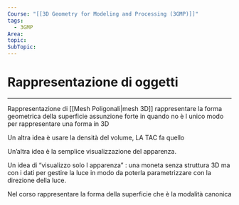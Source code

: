 ```yaml
---
Course: "[[3D Geometry for Modeling and Processing (3GMP)]]"
tags:
  - 3GMP
Area: 
topic: 
SubTopic: 
---
```


# Rappresentazione di oggetti
---

Rappresentazione di [[Mesh Poligonali|mesh 3D]]  rappresentare la forma geometrica della superficie assunzione forte in quando no è l unico modo per rappresentare una forma in 3D

Un altra idea è usare la densità del volume, LA TAC fa quello


Un’altra idea è la semplice visualizzazione del apparenza. 


Un idea di “visualizzo solo l apparenza” :  una moneta senza struttura 3D ma con i dati per gestire la luce in modo da poterla parametrizzare con la direzione della luce.



Nel corso rappresentare la forma della superficie che è la modalità canonica 
